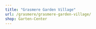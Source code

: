 ```yaml
---
title: "Grasmere Garden Village"
url: /grasmere/grasmere-garden-village/
shop: Garten-Center
---
```

